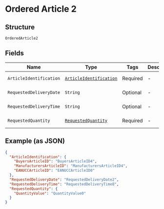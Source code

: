 
# Ordered Article 2

## Structure

`OrderedArticle2`

## Fields

| Name | Type | Tags | Description | Getter | Setter |
|  --- | --- | --- | --- | --- | --- |
| `ArticleIdentification` | [`ArticleIdentification`](../../doc/models/article-identification.md) | Required | - | ArticleIdentification getArticleIdentification() | setArticleIdentification(ArticleIdentification articleIdentification) |
| `RequestedDeliveryDate` | `String` | Optional | - | String getRequestedDeliveryDate() | setRequestedDeliveryDate(String requestedDeliveryDate) |
| `RequestedDeliveryTime` | `String` | Optional | - | String getRequestedDeliveryTime() | setRequestedDeliveryTime(String requestedDeliveryTime) |
| `RequestedQuantity` | [`RequestedQuantity`](../../doc/models/requested-quantity.md) | Required | - | RequestedQuantity getRequestedQuantity() | setRequestedQuantity(RequestedQuantity requestedQuantity) |

## Example (as JSON)

```json
{
  "ArticleIdentification": {
    "BuyersArticleID": "BuyersArticleID4",
    "ManufacturersArticleID": "ManufacturersArticleID4",
    "EANUCCArticleID": "EANUCCArticleID0"
  },
  "RequestedDeliveryDate": "RequestedDeliveryDate2",
  "RequestedDeliveryTime": "RequestedDeliveryTime8",
  "RequestedQuantity": {
    "QuantityValue": "QuantityValue0"
  }
}
```

